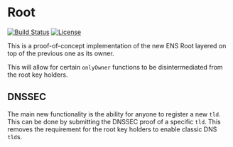 # Root

[![Build Status](https://travis-ci.org/ensdomains/root.svg?branch=master)](https://travis-ci.org/ensdomains/dnssec-oracle) [![License](https://img.shields.io/badge/License-BSD--2--Clause-blue.svg)](LICENSE)

This is a proof-of-concept implementation of the new ENS Root layered on top of the previous one as its owner.

This will allow for certain ```onlyOwner``` functions to be disintermediated from the root key holders.

## DNSSEC

The main new functionality is the ability for anyone to register a new `tld`. This can be done by submitting the DNSSEC proof of a specific `tld`. This removes the requirement for the root key holders to enable classic DNS `tld`s.
